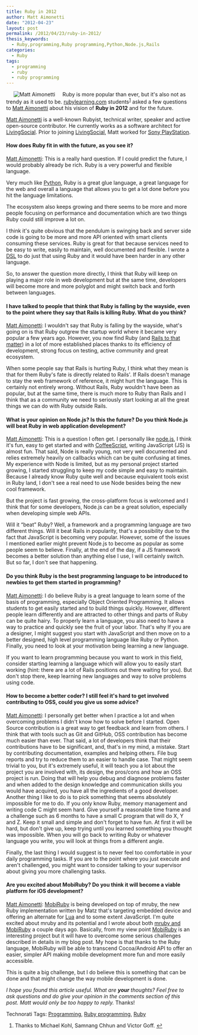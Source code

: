 ```yaml
---
title: Ruby in 2012
author: Matt Aimonetti
date: "2012-04-23"
layout: post
permalink: /2012/04/23/ruby-in-2012/
thesis_keywords:
  - Ruby,programming,Ruby programming,Python,Node.js,Rails
categories:
  - Ruby
tags:
  - programming
  - ruby
  - ruby programming
---
```

<div>
  <img style="float: left;margin: 0px 20px 0 20px" src="//rubylearning.com/blog/wp-content/uploads/matt_aimonetti.jpg" alt="Matt Aimonetti" /></p> 
  
  <p class="block">
    Ruby is more popular than ever, but it's also not as trendy as it used to be. <a href="http://rubylearning.com/">rubylearning.com</a> students<sup class='footnote'><a href='#fn-6549-1' id='fnref-6549-1'>1</a></sup> asked a few questions to <a href="http://matt.aimonetti.net" rel="author" target="_blank">Matt Aimonetti</a> about his vision of <strong>Ruby in 2012</strong> and for the future.
  </p>
  
  <p>
    <a href="http://matt.aimonetti.net/matt-aimonetti" rel="author" target="_blank">Matt Aimonetti</a> is a well-known Rubyist, technical writer, speaker and active open-source contributor. He currently works as a software architect for <a href="http://corporate.livingsocial.com/home">LivingSocial</a>. Prior to joining <a href="http://corporate.livingsocial.com/home">LivingSocial</a>, Matt worked for <a href="http://www.worldwidestudios.net/sandiego">Sony PlayStation</a>.
  </p>
</div>

<div>
  <h4>
    How does Ruby fit in with the future, as you see it?
  </h4>
  
  <p>
    <a href="https://plus.google.com/101114877505962271216?rel=author" rel="author" target="_blank">Matt Aimonetti</a>: This is a really hard question. If I could predict the future, I would probably already be rich. Ruby is a very powerful and flexible language.
  </p>
  
  <p>
    Very much like <a href="http://www.python.org/">Python</a>, Ruby is a great glue language, a great language for the web and overall a language that allows you to get a lot done before you hit the language limitations.
  </p>
  
  <p>
    The ecosystem also keeps growing and there seems to be more and more people focusing on performance and documentation which are two things Ruby could still improve a lot on.
  </p>
  
  <p>
    I think it's quite obvious that the pendulum is swinging back and server side code is going to be more and more API oriented with smart clients consuming these services. Ruby is great for that because services need to be easy to write, easily to maintain, well documented and flexible. I wrote a <a href="https://github.com/mattetti/Weasel-Diesel">DSL</a> to do just that using Ruby and it would have been harder in any other language.
  </p>
  
  <p>
    So, to answer the question more directly, I think that Ruby will keep on playing a major role in web development but at the same time, developers will become more and more polyglot and might switch back and forth between languages.
  </p>
  
  <h4>
    I have talked to people that think that Ruby is falling by the wayside, even to the point where they say that Rails is killing Ruby. What do you think?
  </h4>
  
  <p>
    <a href="http://matt.aimonetti.net" target="_blank">Matt Aimonetti</a>: I wouldn't say that Ruby is falling by the wayside, what's going on is that Ruby outgrew the startup world where it became very popular a few years ago. However, you now find Ruby (and <a href="http://weblog.rubyonrails.org/2010/3/24/rails-and-the-enterprise/">Rails to that matter</a>) in a lot of more established places thanks to its efficiency of development, strong focus on testing, active community and great ecosystem.
  </p>
  
  <p>
    When some people say that Rails is hurting Ruby, I think what they mean is that for them Ruby's fate is directly related to Rails'. If Rails doesn't manage to stay the web framework of reference, it might hurt the language. This is certainly not entirely wrong. Without Rails, Ruby wouldn't have been as popular, but at the same time, there is much more to Ruby than Rails and I think that as a community we need to seriously start looking at all the great things we can do with Ruby outside Rails.
  </p>
  
  <h4>
    What is your opinion on Node.js? Is this the future? Do you think Node.js will beat Ruby in web application development?
  </h4>
  
  <p>
    <a href="https://plus.google.com/101114877505962271216" rel="author" target="_blank">Matt Aimonetti</a>: This is a question I often get. I personally like <a href="http://nodejs.org/">node.js</a>, I think it's fun, easy to get started and with <a href="http://coffeescript.org/">CoffeeScript</a>, writing JavaScript (JS) is almost fun. That said, Node is really young, not very well documented and relies extremely heavily on callbacks which can be quite confusing at times. My experience with Node is limited, but as my personal project started growing, I started struggling to keep my code simple and easy to maintain. Because I already know Ruby quite well and because equivalent tools exist in Ruby land, I don't see a real need to use Node besides being the new cool framework.
  </p>
  
  <p>
    But the project is fast growing, the cross-platform focus is welcomed and I think that for some developers, Node.js can be a great solution, especially when developing simple web APIs.
  </p>
  
  <p>
    Will it &#8220;beat&#8221; Ruby? Well, a framework and a programming language are two different things. Will it beat Rails in popularity, that's a possibility due to the fact that JavaScript is becoming very popular. However, some of the issues I mentioned earlier might prevent Node.js to become as popular as some people seem to believe. Finally, at the end of the day, if a JS framework becomes a better solution than anything else I use, I will certainly switch. But so far, I don't see that happening.
  </p>
  
  <h4>
    Do you think Ruby is the best programming language to be introduced to newbies to get them started in programming?
  </h4>
  
  <p>
    <a href="http://matt.aimonetti.net" target="_blank">Matt Aimonetti</a>: I do believe Ruby is a great language to learn some of the basis of programming, especially Object Oriented Programming. It allows students to get easily started and to build things quickly. However, different people learn differently and are attracted to other things and parts of Ruby can be quite hairy. To properly learn a language, you also need to have a way to practice and quickly see the fruit of your labor. That's why If you are a designer, I might suggest you start with JavaScript and then move on to a better designed, high level programming language like Ruby or Python. Finally, you need to look at your motivation being learning a new language.
  </p>
  
  <p>
    If you want to learn programming because you want to work in this field, consider starting learning a language which will allow you to easily start working (hint: there are a lot of Rails positions out there waiting for you). But don't stop there, keep learning new languages and way to solve problems using code.
  </p>
  
  <h4>
    How to become a better coder? I still feel it's hard to get involved contributing to OSS, could you give us some advice?
  </h4>
  
  <p>
    <a href="http://matt.aimonetti.net" target="_blank">Matt Aimonetti</a>: I personally get better when I practice a lot and when overcoming problems I didn't know how to solve before I started. Open Source contribution is a great way to get feedback and learn from others. I think that with tools such as Git and GitHub, OSS contribution has become much easier than ever. That said, a lot of developers think that their contributions have to be significant, and, that's in my mind, a mistake. Start by contributing documentation, examples and helping others. File bug reports and try to reduce them to an easier to handle case. That might seem trivial to you, but it's extremely useful, it will teach you a lot about the project you are involved with, its design, the pros/cons and how an OSS project is run. Doing that will help you debug and diagnose problems faster and when added to the design knowledge and communication skills you would have acquired, you have all the ingredients of a good developer. Another thing I like to do is to pick something that seems absolutely impossible for me to do. If you only know Ruby, memory management and writing code C might seem hard. Give yourself a reasonable time frame and a challenge such as 6 months to have a small C program that will do X, Y and Z. Keep it small and simple and don't forget to have fun. At first it will be hard, but don't give up, keep trying until you learned something you thought was impossible. When you will go back to writing Ruby or whatever language you write, you will look at things from a different angle.
  </p>
  
  <p>
    Finally, the last thing I would suggest is to never feel too comfortable in your daily programming tasks. If you are to the point where you just execute and aren't challenged, you might want to consider talking to your supervisor about giving you more challenging tasks.
  </p>
  
  <h4>
    Are you excited about MobiRuby? Do you think it will become a viable platform for iOS development?
  </h4>
  
  <p>
    <a href="http://matt.aimonetti.net" target="_blank">Matt Aimonetti</a>: <a href="http://mobiruby.org/">MobiRuby</a> is being developed on top of mruby, the new Ruby implementation written by Matz that's targeting embedded device and offering an alternate for <a href="http://www.lua.org/">Lua</a> and to some extent JavaScript. I'm quite excited about mruby and its potential and I wrote about both <a href="http://matt.aimonetti.net/posts/2012/04/20/mruby-and-mobiruby/">mruby and MobiRuby</a> a couple days ago. Basically, from my view point <a href="http://mobiruby.org/">MobiRuby</a> is an interesting project but it will have to overcome some serious challenges described in details in my blog post. My hope is that thanks to the Ruby language, MobiRuby will be able to transcend Cocoa/Android API to offer an easier, simpler API making mobile development more fun and more easily accessible.
  </p>
  
  <p>
    This is quite a big challenge, but I do believe this is something that can be done and that might change the way mobile development is done.
  </p>
  
  <p class="update">
    <em>I hope you found this article useful. What are <strong>your</strong> thoughts? Feel free to ask questions and do give your opinion in the comments section of this post. Matt would only be too happy to reply.</em> Thanks!
  </p>
</div>

Technorati Tags: <a href="http://technorati.com/tag/Programming" rel="tag">Programming</a>, <a href="http://technorati.com/tag/Ruby+programming" rel="tag">Ruby programming</a>, <a href="http://technorati.com/tag/Ruby" rel="tag">Ruby</a>

<div class='footnotes'>
  <div class='footnotedivider'>
  </div>
  
  <ol>
    <li id='fn-6549-1'>
      Thanks to Michael Kohl, Samnang Chhun and Victor Goff. <span class='footnotereverse'><a href='#fnref-6549-1'>&#8617;</a></span>
    </li>
  </ol>
</div>
